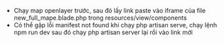 - Chạy map openlayer trước, sau đó lấy link paste vào iframe của file new_full_mape.blade.php trong resources/view/components
- Có thể gặp lỗi manifest not found khi chạy php artisan serve, chạy lệnh npm run dev sau đó chạy php artisan server lại rồi vào link mới
